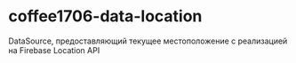 # coffee1706-data-location

DataSource, предоставляющий текущее местоположение с реализацией на Firebase Location API
